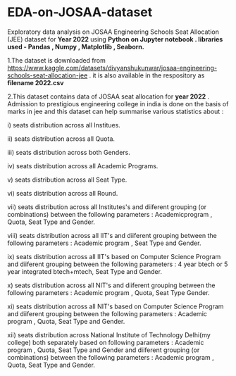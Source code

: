 # EDA-on-JOSAA-dataset
Exploratory data analysis on JOSAA Engineering Schools Seat Allocation (JEE) dataset for **Year 2022** using **Python on Jupyter notebook . libraries used - Pandas , Numpy , Matplotlib , Seaborn.**

1.The dataset is downloaded from https://www.kaggle.com/datasets/divyanshukunwar/josaa-engineering-schools-seat-allocation-jee
.   it is also available in the respository as **filename 2022.csv**

2.This dataset contains data of JOSAA seat allocation for **year 2022** . Admission to prestigious engineering college in india is done on the basis of marks in jee and this dataset can help summarise various statistics about :

i) seats distribution across all Institues.

ii) seats distribution across all Quota.

iii) seats distribution across both Genders.

iv) seats distribution across all Academic Programs.

v) seats distribution across all Seat Type.

vi) seats distribution across all Round.

vii) seats distribution across all Institutes's and diiferent grouping (or combinations) between the following parameters : Academicprogram , Quota, Seat Type and Gender.

viii) seats distribution across all IIT's and diiferent grouping between the following parameters : Academic program , Seat Type and Gender.

ix) seats distribution across all IIT's based on Computer Science Program and diiferent grouping between the following parameters : 4 year btech or 5 year integrated btech+mtech, Seat Type and Gender.

x) seats distribution across all NIT's and diiferent grouping between the following parameters : Academic program , Quota, Seat Type Gender.

xi) seats distribution across all NIT's based on Computer Science Program and diiferent grouping between the following parameters : Academic program , Quota, Seat Type and Gender.

xii) seats distribution across National Institute of Technology Delhi(my college) both separately based on following parameters : Academic program , Quota, Seat Type and Gender and diiferent grouping (or combinations) between the following parameters : Academic program , Quota, Seat Type and Gender.
